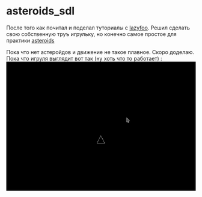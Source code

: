 # asteroids_sdl
После того как почитал и поделал туториалы с [lazyfoo](https://lazyfoo.net/tutorials/SDL/index.php). Решил сделать свою собственную труъ игрульку, но конечно самое простое для практики [asteroids](https://ru.wikipedia.org/wiki/Asteroids)

Пока что нет астеройдов и движение не такое плавное. Скоро доделаю. 
Пока что игруля выглядит вот так (ну хоть что то работает) :
![animation](https://github.com/PeterLavreniuk/asteroids_sdl/blob/master/readme/100920_gplay.gif)
